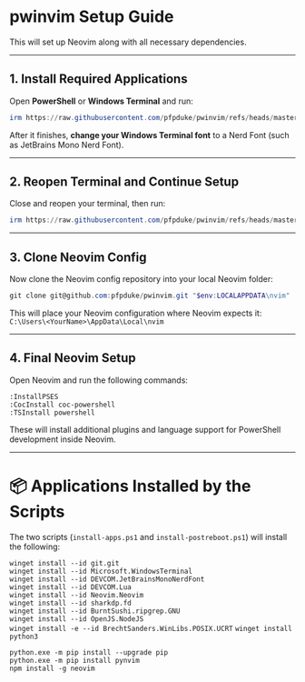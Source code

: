 # pwinvim Setup Guide

This will set up Neovim along with all necessary dependencies.

---

## 1. Install Required Applications

Open **PowerShell** or **Windows Terminal** and run:

```powershell
irm https://raw.githubusercontent.com/pfpduke/pwinvim/refs/heads/master/powershell/install-apps.ps1 | iex
```

After it finishes, **change your Windows Terminal font** to a Nerd Font (such as JetBrains Mono Nerd Font).

---

## 2. Reopen Terminal and Continue Setup

Close and reopen your terminal, then run:

```powershell
irm https://raw.githubusercontent.com/pfpduke/pwinvim/refs/heads/master/powershell/Install-PostReboot.ps1 | iex
```

---

## 3. Clone Neovim Config

Now clone the Neovim config repository into your local Neovim folder:

```powershell
git clone git@github.com:pfpduke/pwinvim.git "$env:LOCALAPPDATA\nvim"
```

This will place your Neovim configuration where Neovim expects it:  
`C:\Users\<YourName>\AppData\Local\nvim`

---

## 4. Final Neovim Setup

Open Neovim and run the following commands:

```shell
:InstallPSES
:CocInstall coc-powershell
:TSInstall powershell
```

These will install additional plugins and language support for PowerShell development inside Neovim.

---

# 📦 Applications Installed by the Scripts

The two scripts (`install-apps.ps1` and `install-postreboot.ps1`) will install the following:

`winget install --id git.git`                              
`winget install --id Microsoft.WindowsTerminal`            
`winget install --id DEVCOM.JetBrainsMonoNerdFont`         
`winget install --id DEVCOM.Lua`                          
`winget install --id Neovim.Neovim`                       
`winget install --id sharkdp.fd`                          
`winget install --id BurntSushi.ripgrep.GNU`              
`winget install --id OpenJS.NodeJS`                       
`winget install -e --id BrechtSanders.WinLibs.POSIX.UCRT` 
`winget install python3`                                  

`python.exe -m pip install --upgrade pip`                  
`python.exe -m pip install pynvim`                        
`npm install -g neovim`                                   


